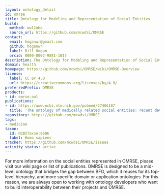 ```yaml
---
layout: ontology_detail
id: omrse
title: Ontology for Modeling and Representation of Social Entities
build:
  method: owl2obo
  source_url: https://github.com/mcwdsi/OMRSE
contact:
  email: hoganwr@gmail.com
  github: hoganwr
  label: Bill Hogan
  orcid: 0000-0002-9881-1017
description: The Ontology for Modeling and Representation of Social Entities (OMRSE) is an OBO Foundry ontology that represents the various entities that arise from human social interactions, such as social acts, social roles, social groups, and organizations.
domain: health
homepage: https://github.com/mcwdsi/OMRSE/wiki/OMRSE-Overview
license:
  label: CC BY 4.0
  url: https://creativecommons.org/licenses/by/4.0/
preferredPrefix: OMRSE
products:
- id: omrse.owl
publications:
- id: https://www.ncbi.nlm.nih.gov/pubmed/27406187
  title: 'The ontology of medically related social entities: recent developments'
repository: https://github.com/mcwdsi/OMRSE
tags:
- medicine
taxon:
  id: NCBITaxon:9606
  label: Homo sapiens
tracker: https://github.com/mcwdsi/OMRSE/issues
activity_status: active
---
```


For more information on the social entities represented in OMRSE, please visit our wiki page or list of publications. OMRSE is designed to be a mid-level ontology that bridges the gap between BFO, which it reuses for its top-level hierarchy, and more specific domain or application ontologies. For this reason, we are always open to working with ontology developers who want to build interoperability between their projects and OMRSE.
